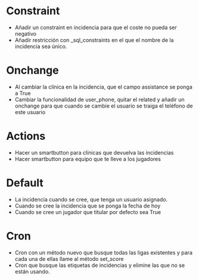 # Constraint
* Añadir un constraint en incidencia para que el coste no pueda ser negativo
* Añadir restricción con _sql_constraints en el que el nombre de la incidencia sea único.

# Onchange
* Al cambiar la clínica en la incidencia, que el campo assistance se ponga a True
* Cambiar la funcionalidad de user_phone, quitar el related y añadir un onchange para que cuando se cambie el usuario se traiga el teléfono de este usuario

# Actions
* Hacer un smartbutton para clínicas que devuelva las incidencias
* Hacer smartbutton para equipo que te lleve a los jugadores

# Default
* La incidencia cuando se cree, que tenga un usuario asignado.
* Cuando se cree la incidencia que se ponga la fecha de hoy
* Cuando se cree un jugador que titular por defecto sea True

# Cron
* Cron con un método nuevo que busque todas las ligas existentes y para cada una de ellas llame al método set_score
* Cron que busque las etiquetas de incidencias y elimine las que no se están usando.
